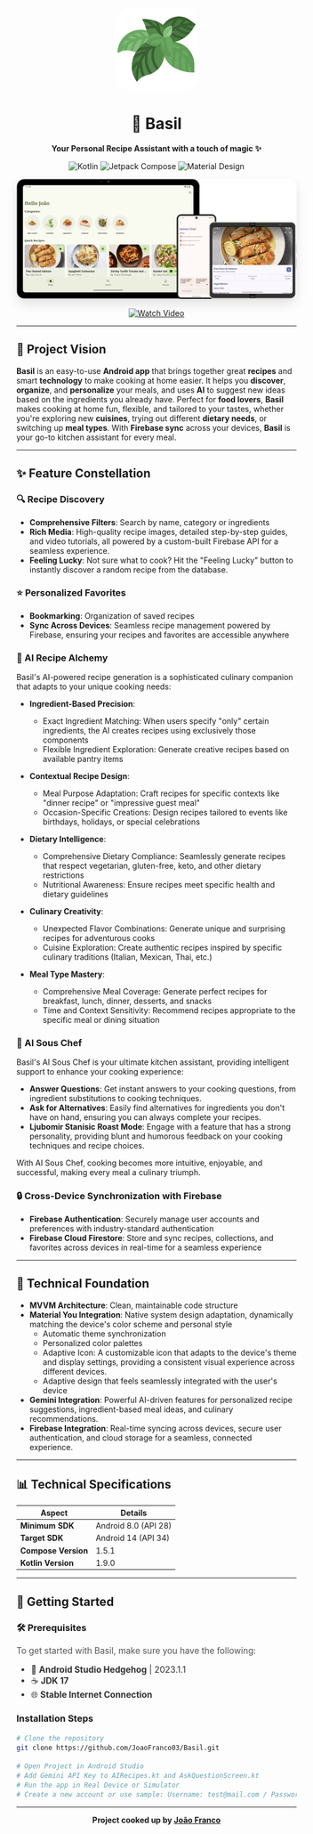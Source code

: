 <div align="center">
    <img src="https://github.com/JoaoFranco03/Basil/blob/main/app/src/main/res/drawable-nodpi/logo.png?raw=true" alt="Basil App Logo" width="150" height="150" style="border-radius: 30px;"/>
</div>

<h1 align="center">🌿 Basil</h1>

<p align="center">
    <strong>Your Personal Recipe Assistant with a touch of magic ✨</strong>
</p>

<p align="center">
    <img alt="Kotlin" src="https://img.shields.io/badge/Kotlin-7F52FF?style=for-the-badge&logo=kotlin&logoColor=white"/>
    <img alt="Jetpack Compose" src="https://img.shields.io/badge/Jetpack%20Compose-4285F4?style=for-the-badge&logo=jetpackcompose&logoColor=white"/>
    <img alt="Material Design" src="https://img.shields.io/badge/Material%203-757575?style=for-the-badge&logo=materialdesign&logoColor=white"/>
</p>

<div align="center">
    <img src="https://github.com/JoaoFranco03/Basil/blob/main/app/src/main/res/drawable/mockup.png" alt="App Showcase" style="border-radius: 15px; box-shadow: 0 10px 20px rgba(0,0,0,0.1);"/>
</div>

<p align="center">
    <a href="https://youtu.be/Bj5sZ7KhZiI">
        <img src="https://img.shields.io/badge/Watch%20Video-FF0000?style=for-the-badge&logo=youtube&logoColor=white" alt="Watch Video"/>
    </a>
</p>

---

## 👀 Project Vision

**Basil** is an easy-to-use **Android app** that brings together great **recipes** and smart **technology** to make cooking at home easier. It helps you **discover**, **organize**, and **personalize** your meals, and uses **AI** to suggest new ideas based on the ingredients you already have. Perfect for **food lovers**, **Basil** makes cooking at home fun, flexible, and tailored to your tastes, whether you're exploring new **cuisines**, trying out different **dietary needs**, or switching up **meal types**. With **Firebase sync** across your devices, **Basil** is your go-to kitchen assistant for every meal.

---

## ✨ Feature Constellation

### 🔍 Recipe Discovery

- **Comprehensive Filters**: Search by name, category or ingredients
- **Rich Media**: High-quality recipe images, detailed step-by-step guides, and video tutorials, all powered by a custom-built Firebase API for a seamless experience.
- **Feeling Lucky**: Not sure what to cook? Hit the "Feeling Lucky" button to instantly discover a random recipe from the database.

### ⭐ Personalized Favorites

- **Bookmarking**: Organization of saved recipes
- **Sync Across Devices**: Seamless recipe management powered by Firebase, ensuring your recipes and favorites are accessible anywhere

### 🤖 AI Recipe Alchemy

Basil's AI-powered recipe generation is a sophisticated culinary companion that adapts to your unique cooking needs:

- **Ingredient-Based Precision**:

  - Exact Ingredient Matching: When users specify "only" certain ingredients, the AI creates recipes using exclusively those components
  - Flexible Ingredient Exploration: Generate creative recipes based on available pantry items

- **Contextual Recipe Design**:

  - Meal Purpose Adaptation: Craft recipes for specific contexts like "dinner recipe" or "impressive guest meal"
  - Occasion-Specific Creations: Design recipes tailored to events like birthdays, holidays, or special celebrations

- **Dietary Intelligence**:

  - Comprehensive Dietary Compliance: Seamlessly generate recipes that respect vegetarian, gluten-free, keto, and other dietary restrictions
  - Nutritional Awareness: Ensure recipes meet specific health and dietary guidelines

- **Culinary Creativity**:

  - Unexpected Flavor Combinations: Generate unique and surprising recipes for adventurous cooks
  - Cuisine Exploration: Create authentic recipes inspired by specific culinary traditions (Italian, Mexican, Thai, etc.)

- **Meal Type Mastery**:
  - Comprehensive Meal Coverage: Generate perfect recipes for breakfast, lunch, dinner, desserts, and snacks
  - Time and Context Sensitivity: Recommend recipes appropriate to the specific meal or dining situation

### 🤖 AI Sous Chef

Basil's AI Sous Chef is your ultimate kitchen assistant, providing intelligent support to enhance your cooking experience:

- **Answer Questions**: Get instant answers to your cooking questions, from ingredient substitutions to cooking techniques.
- **Ask for Alternatives**: Easily find alternatives for ingredients you don't have on hand, ensuring you can always complete your recipes.
- **Ljubomir Stanisic Roast Mode**: Engage with a feature that has a strong personality, providing blunt and humorous feedback on your cooking techniques and recipe choices.

With AI Sous Chef, cooking becomes more intuitive, enjoyable, and successful, making every meal a culinary triumph.

### 🔒 Cross-Device Synchronization with Firebase

- **Firebase Authentication**: Securely manage user accounts and preferences with industry-standard authentication
- **Firebase Cloud Firestore**: Store and sync recipes, collections, and favorites across devices in real-time for a seamless experience

---

## 🧱 Technical Foundation

- **MVVM Architecture**: Clean, maintainable code structure
- **Material You Integration**: Native system design adaptation, dynamically matching the device's color scheme and personal style
  - Automatic theme synchronization
  - Personalized color palettes
  - Adaptive Icon: A customizable icon that adapts to the device's theme and display settings, providing a consistent visual experience across different devices.
  - Adaptive design that feels seamlessly integrated with the user's device
- **Gemini Integration**: Powerful AI-driven features for personalized recipe suggestions, ingredient-based meal ideas, and culinary recommendations.
- **Firebase Integration**: Real-time syncing across devices, secure user authentication, and cloud storage for a seamless, connected experience.

---

## 📊 Technical Specifications

| Aspect              | Details              |
| ------------------- | -------------------- |
| **Minimum SDK**     | Android 8.0 (API 28) |
| **Target SDK**      | Android 14 (API 34)  |
| **Compose Version** | 1.5.1                |
| **Kotlin Version**  | 1.9.0                |

---

## 🚀 Getting Started

### 🛠️ Prerequisites

<p style="font-size: 1.1em; color: #555;">
  To get started with Basil, make sure you have the following:
</p>

<ul style="font-size: 1.1em; color: #333;">
  <li>📱 <strong>Android Studio Hedgehog</strong> | 2023.1.1</li>
  <li>☕ <strong>JDK 17</strong></li>
  <li>🌐 <strong>Stable Internet Connection</strong></li>
</ul>

### Installation Steps

```bash
# Clone the repository
git clone https://github.com/JoaoFranco03/Basil.git

# Open Project in Android Studio
# Add Gemini API Key to AIRecipes.kt and AskQuestionScreen.kt
# Run the app in Real Device or Simulator
# Create a new account or use sample: Username: test@mail.com / Password: Password1234
```

---

<div align="center">
    <strong>Project cooked up by <a href="https://www.linkedin.com/in/joão-p-franco/" target="_blank">João Franco</a></strong>
</div>
